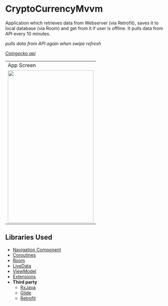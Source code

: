 # CryptoCurrencyMvvm

Application which retrieves data from Webserver (via Retrofit), saves it to local database (via Room) and get from it if user is offline. It pulls data from API every 10 minutes. 

*pulls data from API again when swipe refresh*

*[Coingecko api](https://www.coingecko.com/tr/api/documentation)*


<table>
  <tr>
    <td>App Screen</td>
  </tr>
  <tr>
    <td><img src="https://github.com/tugrulkara/CryptoCurrencyMvvm/blob/3be7a2846fc4c7823cbb7f74aa87fa37c15ce147/screen.gif" width=270 height=480></td>
  </tr>
 </table>

## Libraries Used

* [Navigation Component](https://developer.android.com/guide/navigation/navigation-getting-started)
* [Coroutines](https://developer.android.com/kotlin/coroutines?hl=tr)
* [Room](https://developer.android.com/training/data-storage/room)
* [LiveData](https://developer.android.com/topic/libraries/architecture/livedata)
* [ViewModel](https://developer.android.com/topic/libraries/architecture/viewmodel#implement)
* [Extensions](https://developer.android.com/kotlin/ktx)
* **Third party**
  * [RxJava](https://github.com/ReactiveX/RxJava)
  * [Glide](https://github.com/bumptech/glide)
  * [Retrofit](https://square.github.io/retrofit/)
  
